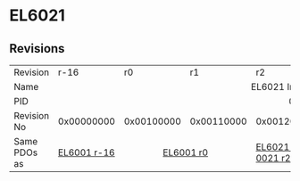 # EL6021

## Revisions
<table>
<tr>
<td>Revision</td>
<td>r-16</td>
<td>r0</td>
<td>r1</td>
<td>r2</td>
<td>r3</td>
<td>r4</td>
<td>r5</td>
<td>r6</td>
</tr>
<tr>
<td>Name</td>
<td colspan=8 align="center">EL6021 Interface (RS422/485)</td>
</tr>
<tr>
<td>PID</td>
<td colspan=8 align="center">0x17853052</td>
</tr>
<tr>
<td>Revision No</td>
<td>0x00000000</td>
<td>0x00100000</td>
<td>0x00110000</td>
<td>0x00120000</td>
<td>0x00130000</td>
<td>0x00140000</td>
<td>0x00150000</td>
<td>0x00160000</td>
</tr>
<tr>
<td>Same PDOs as</td>
<td><a href="EL6001.md">EL6001 r-16</a></td>
<td colspan=2 align="center"><a href="EL6001.md">EL6001 r0</a></td>
<td><a href="EL6021-0021.md">EL6021-0021 r2</a></td>
<td><a href="EL6021-0021.md">EL6021-0021 r3</a></td>
<td><a href="EL6021-0021.md">EL6021-0021 r4</a></td>
<td colspan=2 align="center"><a href="EL6021-0021.md">EL6021-0021 r5</a><br/><a href="EL6021-0021.md">EL6021-0021 r6</a></td>
</tr>
</table>
